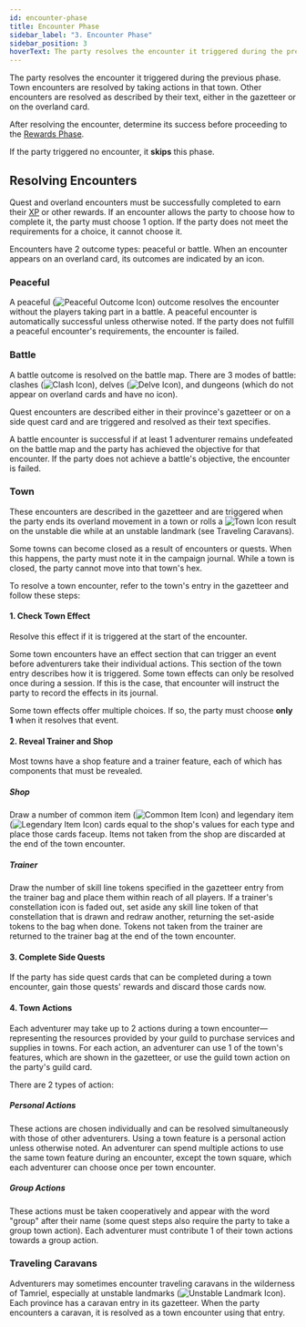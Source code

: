```yaml
---
id: encounter-phase
title: Encounter Phase
sidebar_label: "3. Encounter Phase"
sidebar_position: 3
hoverText: The party resolves the encounter it triggered during the previous phase.
---
```


The party resolves the encounter it triggered during the previous phase. Town encounters are resolved by taking actions in that town. Other encounters are resolved as described by their text, either in the gazetteer or on the overland card.

After resolving the encounter, determine its success before proceeding to the [Rewards Phase](/docs/all/day/reward-phase).

If the party triggered no encounter, it **skips** this phase.

## Resolving Encounters
Quest and overland encounters must be successfully completed to earn their [XP](/docs/all/other/xp) or other rewards. If an encounter allows the party to choose how to complete it, the party must choose 1 option. If the party does not meet the requirements for a choice, it cannot choose it.

Encounters have 2 outcome types: peaceful or battle. When an encounter appears on an overland card, its outcomes are indicated by an icon. 

### Peaceful
A peaceful (<img src="/icons/peaceful-outcome.svg" alt="Peaceful Outcome Icon" class="icon-svg" />) outcome resolves the encounter without the players taking part in a battle. A peaceful encounter is automatically successful unless otherwise noted. If the party does not fulfill a peaceful encounter's requirements, the encounter is failed. 

### Battle
A battle outcome is resolved on the battle map. There are 3 modes of battle: clashes (<img src="/icons/clash.svg" alt="Clash Icon" class="icon-svg" />), delves (<img src="/icons/delve.svg" alt="Delve Icon" class="icon-svg" />), and dungeons (which do not appear on overland cards and have no icon).

Quest encounters are described either in their province's gazetteer or on a side quest card and are triggered and resolved as their text specifies. 

A battle encounter is successful if at least 1 adventurer remains undefeated on the battle map and the party has achieved the objective for that encounter. If the party does not achieve a battle's objective, the encounter is failed.

### Town
These encounters are described in the gazetteer and are triggered when the party ends its overland movement in a town or rolls a <img src="/icons/town.svg" alt="Town Icon" class="icon-svg" /> result on the unstable die while at an unstable landmark (see Traveling Caravans).

Some towns can become closed as a result of encounters or quests. When this happens, the party must note it in the campaign journal. While a town is closed, the party cannot move into that town's hex.

To resolve a town encounter, refer to the town's entry in the gazetteer and follow these steps:

#### 1. Check Town Effect
Resolve this effect if it is triggered at the start of the encounter.

Some town encounters have an effect section that can trigger an event before adventurers take their individual actions. This section of the town entry describes how it is triggered. Some town effects can only be resolved once during a session. If this is the case, that encounter will instruct the party to record the effects in its journal.

Some town effects offer multiple choices. If so, the party must choose **only 1** when it resolves that event.

#### 2. Reveal Trainer and Shop
Most towns have a shop feature and a trainer feature, each of which has components that must be revealed.
##### Shop
Draw a number of common item (<img src="/icons/common-item.svg" alt="Common Item Icon" class="icon-svg" />) and legendary item (<img src="/icons/legendary-item.svg" alt="Legendary Item Icon" class="icon-svg" />) cards equal to the shop's values for each type and place those cards faceup. Items not taken from the shop are discarded at the end of the town encounter. 

##### Trainer
Draw the number of skill line tokens specified in the gazetteer entry from the trainer bag and place them within reach of all players. If a trainer's constellation icon is faded out, set aside any skill line token of that constellation that is drawn and redraw another, returning the set-aside tokens to the bag when done. Tokens not taken from the trainer are returned to the trainer bag at the end of the town encounter.

#### 3. Complete Side Quests
If the party has side quest cards that can be completed during a town encounter, gain those quests' rewards and discard those cards now.

#### 4. Town Actions
Each adventurer may take up to 2 actions during a town encounter—representing the resources provided by your guild to purchase services and supplies in towns. For each action, an adventurer can use 1 of the town's features, which are shown in the gazetteer, or use the guild town action on the party's guild card.

There are 2 types of action:

##### Personal Actions
These actions are chosen individually and can be resolved simultaneously with those of other adventurers. Using a town feature is a personal action unless otherwise noted. An adventurer can spend multiple actions to use the same town feature during an encounter, except the town square, which each adventurer can choose once per town encounter.

##### Group Actions
These actions must be taken cooperatively and appear with the word "group" after their name (some quest steps also require the party to take a group town action). Each adventurer must contribute 1 of their town actions towards a group action.

### Traveling Caravans
Adventurers may sometimes encounter traveling caravans in the wilderness of Tamriel, especially at unstable landmarks (<img src="/icons/unstable-landmark.svg" alt="Unstable Landmark Icon" class="icon-svg" />). Each province has a caravan entry in its gazetteer. When the party encounters a caravan, it is resolved as a town encounter using that entry.